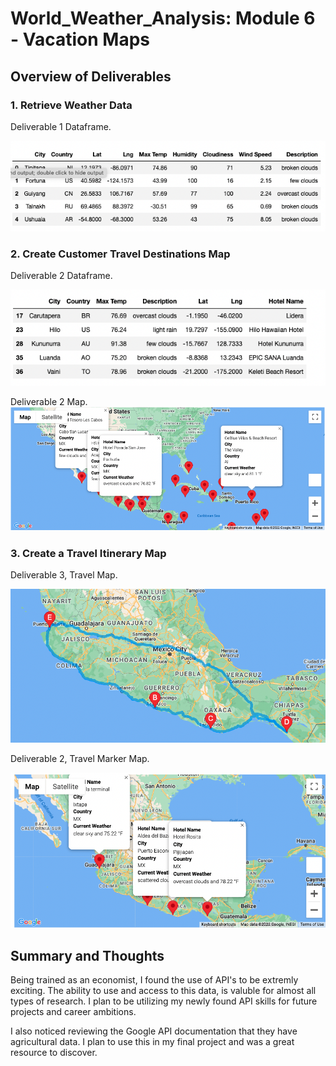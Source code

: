 # World_Weather_Analysis: Module 6 - Vacation Maps

## Overview of Deliverables 

### 1. Retrieve Weather Data 

Deliverable 1 Dataframe.

![dev_1](Images/Dev1_DataFrame.png "Dev 1 Image")

### 2. Create Customer Travel Destinations Map

Deliverable 2 Dataframe. 

![dev_2.1](Images/Dev2_Clean_Hotels.png "Dev 2 Image")

Deliverable 2 Map.
![dev_2.2](Images/WeatherPy_vacation_map.png "Dev 2 Map")

### 3. Create a Travel Itinerary Map

Deliverable 3, Travel Map.

![dev_3.1](Images/WeatherPy_travel_map.png "Dev 3, Map 1")

Deliverable 2, Travel Marker Map.

![dev_3.2](Images/WeatherPy_travel_map_markers.png "Dev 3, Map 2")


## Summary and Thoughts

Being trained as an economist, I found the use of API's to be extremly exciting. The ability to use and access to this data, is valuble for almost all types of research. I plan to be utilizing my newly found API skills for future projects and career ambitions. 

I also noticed reviewing the Google API documentation that they have agricultural data. I plan to use this in my final project and was a great resource to discover. 






